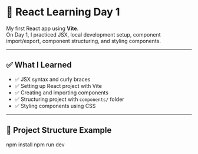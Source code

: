 # 🚀 React Learning Day 1

My first React app using **Vite**.  
On Day 1, I practiced JSX, local development setup, component import/export, component structuring, and styling components.

---

## ✅ What I Learned

- ✅ JSX syntax and curly braces
- ✅ Setting up React project with Vite
- ✅ Creating and importing components
- ✅ Structuring project with `components/` folder
- ✅ Styling components using CSS

---

## 📁 Project Structure Example

npm install
npm run dev
